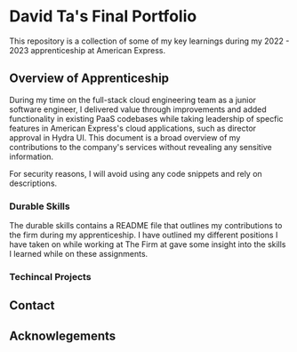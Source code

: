 # David Ta's Final Portfolio

This repository is a collection of some of my key learnings during my 2022 - 2023 apprenticeship at American Express.

## Overview of Apprenticeship
During my time on the full-stack cloud engineering team as a junior software engineer, I delivered value through improvements and added functionality in existing PaaS codebases while taking leadership of specfic features in American Express's cloud applications, such as director approval in Hydra UI. This document is a broad overview of my contributions to the company's services without revealing any sensitive information.

For security reasons, I will avoid using any code snippets and rely on descriptions.

### Durable Skills
The durable skills contains a README file that outlines my contributions to the firm during my apprenticeship. I have outlined my different positions I have taken on while working at The Firm at gave some insight into the skills I learned while on these assignments.

### Techincal Projects

## Contact

## Acknowlegements
